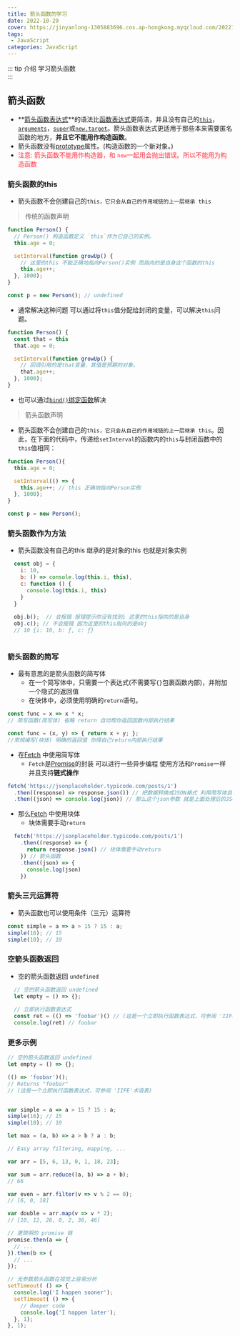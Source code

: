 ```yaml
---
title: 箭头函数的学习
date: 2022-10-29
cover: https://jinyanlong-1305883696.cos.ap-hongkong.myqcloud.com/202210291808281.jpg
tags:
 - JavaScript
categories: JavaScript
---
```


::: tip 介绍
学习箭头函数 <br>
:::

## 箭头函数

* **[箭头函数表达式](https://developer.mozilla.org/zh-CN/docs/Web/JavaScript/Reference/Functions/arrow_functions#%E8%BF%94%E5%9B%9E%E5%AF%B9%E8%B1%A1%E5%AD%97%E9%9D%A2%E9%87%8F)**的语法比[函数表达式](https://developer.mozilla.org/zh-CN/docs/Web/JavaScript/Reference/Operators/function)更简洁，并且没有自己的[`this`](https://developer.mozilla.org/zh-CN/docs/Web/JavaScript/Reference/Operators/this)，[`arguments`](https://developer.mozilla.org/zh-CN/docs/Web/JavaScript/Reference/Functions/arguments)，[`super`](https://developer.mozilla.org/zh-CN/docs/Web/JavaScript/Reference/Operators/super)或[`new.target`](https://developer.mozilla.org/zh-CN/docs/Web/JavaScript/Reference/Operators/new.target)。箭头函数表达式更适用于那些本来需要匿名函数的地方，**并且它不能用作构造函数**。
* 箭头函数没有[prototype](https://zh.javascript.info/function-prototype)属性。(构造函数的一个新对象。)
* <font color=#ff3040>注意: 箭头函数不能用作构造器，和 `new`一起用会抛出错误。所以不能用为构造函数 </font>

### **箭头函数的this**

* 箭头函数不会创建自己的`this，它只会从自己的作用域链的上一层继承 this`

> 传统的函数声明

```js
function Person() {
  // Person() 构造函数定义 `this`作为它自己的实例。
  this.age = 0;

  setInterval(function growUp() {
    // 这里的this 不能正确地指向Person()实例 而指向的是自身这个函数的this
    this.age++;
  }, 1000);
}

const p = new Person(); // undefined

```

* 通常解决这种问题 可以通过将`this`值分配给封闭的变量，可以解决`this`问题。

```js
function Person() {
  const that = this
  that.age = 0;

  setInterval(function growUp() {
    // 回调引用的是that变量，其值是预期的对象。
    that.age++;
  }, 1000);
}

```

* 也可以通过[`bind()`绑定函数](https://developer.mozilla.org/zh-CN/docs/Web/JavaScript/Reference/Global_Objects/Function/bind)解决

> 箭头函数声明

* 箭头函数不会创建自己的`this，它只会从自己的作用域链的上一层继承 this`。因此，在下面的代码中，传递给`setInterval`的函数内的`this`与封闭函数中的`this`值相同：

```js
function Person(){
  this.age = 0;

  setInterval(() => {
    this.age++; // this 正确地指向Person实例
  }, 1000);
}

const p = new Person();

```

### **箭头函数作为方法**

* 箭头函数没有自己的this 继承的是对象的this 也就是对象实例

```js
  const obj = {
    i: 10,
    b: () => console.log(this.i, this),
    c: function () {
      console.log(this.i, this)
    }
  }
  
  obj.b();  // 会报错 报错提示你没有找到i 这里的this指向的是自身
  obj.c(); // 不会报错 因为这里的this指向的是obj 
  // 10 {i: 10, b: ƒ, c: ƒ}
  

```

### **箭头函数的简写**

* 最有意思的是箭头函数的简写体 
  * 在一个简写体中，只需要一个表达式(不需要写`{}`包裹函数内部)，并附加一个隐式的返回值
  * 在块体中，必须使用明确的`return`语句。

```js
const func = x => x * x;
// 简写函数(简写体) 省略 return 自动帮你返回函数内部执行结果

const func = (x, y) => { return x + y; };
//常规编写(块体) 明确的返回值 你得自己return内部执行结果

```

* 在[Fetch](https://developer.mozilla.org/zh-CN/docs/Web/API/Fetch_API/Using_Fetch) 中使用简写体
  * `Fetch`是[Promise](https://developer.mozilla.org/zh-CN/docs/Web/JavaScript/Reference/Global_Objects/Promise)的封装 可以进行一些异步编程 使用方法和`Promise`一样 并且支持**链式操作**

```js
fetch('https://jsonplaceholder.typicode.com/posts/1')
  .then((response) => response.json()) // 把数据转换成JSON格式 利用简写体自动return
  .then((json) => console.log(json)) // 那么这个json参数 就是上面处理后的JSON数据

```

* 那么[Fetch](https://developer.mozilla.org/zh-CN/docs/Web/API/Fetch_API/Using_Fetch) 中使用块体
  * 块体需要手动`return`

```js
  fetch('https://jsonplaceholder.typicode.com/posts/1')
    .then((response) => {
      return response.json() // 块体需要手动return
    }) // 箭头函数
    .then((json) => {
      console.log(json)
    })

```

### **箭头三元运算符**

* 箭头函数也可以使用条件（三元）运算符

```js
const simple = a => a > 15 ? 15 : a;
simple(16); // 15
simple(10); // 10

```

### **空箭头函数返回**

* 空的箭头函数返回 `undefined`

```js
  // 空的箭头函数返回 undefined
  let empty = () => {};
  
  // 立即执行函数表达式
  const ret = (() => 'foobar')() // (这是一个立即执行函数表达式，可参阅 'IIFE'术语表)
  console.log(ret) // foobar
```

### **更多示例**

```js
// 空的箭头函数返回 undefined
let empty = () => {};

(() => 'foobar')();
// Returns "foobar"
// (这是一个立即执行函数表达式，可参阅 'IIFE'术语表)


var simple = a => a > 15 ? 15 : a;
simple(16); // 15
simple(10); // 10

let max = (a, b) => a > b ? a : b;

// Easy array filtering, mapping, ...

var arr = [5, 6, 13, 0, 1, 18, 23];

var sum = arr.reduce((a, b) => a + b);
// 66

var even = arr.filter(v => v % 2 == 0);
// [6, 0, 18]

var double = arr.map(v => v * 2);
// [10, 12, 26, 0, 2, 36, 46]

// 更简明的 promise 链
promise.then(a => {
  // ...
}).then(b => {
  // ...
});

// 无参数箭头函数在视觉上容易分析
setTimeout( () => {
  console.log('I happen sooner');
  setTimeout( () => {
    // deeper code
    console.log('I happen later');
  }, 1);
}, 1);

```

